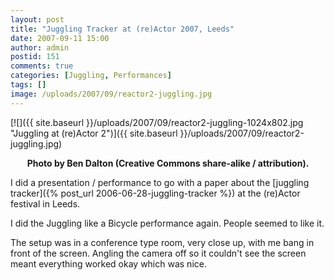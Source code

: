 ```yaml
---
layout: post
title: "Juggling Tracker at (re)Actor 2007, Leeds"
date: 2007-09-11 15:00
author: admin
postid: 151
comments: true
categories: [Juggling, Performances]
tags: []
image: /uploads/2007/09/reactor2-juggling.jpg
---
```

[![]({{ site.baseurl }}/uploads/2007/09/reactor2-juggling-1024x802.jpg "Juggling at (re)Actor 2")]({{ site.baseurl }}/uploads/2007/09/reactor2-juggling.jpg)
**<center>Photo by Ben Dalton (Creative Commons share-alike / attribution).</center>**

I did a presentation / performance to go with a paper about the [juggling tracker]({% post_url 2006-06-28-juggling-tracker %}) at the (re)Actor festival in Leeds.

I did the Juggling like a Bicycle performance again. People seemed to like it.

The setup was in a conference type room, very close up, with me bang in front of the screen. Angling the camera off so it couldn't see the screen meant everything worked okay which was nice.

